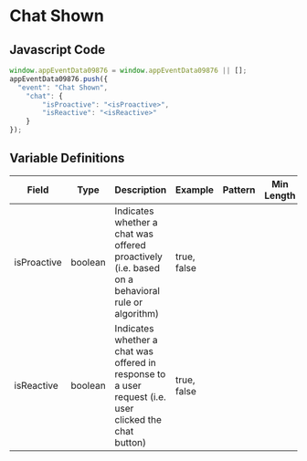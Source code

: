 # Chat Shown

### 

## Javascript Code
```js
window.appEventData09876 = window.appEventData09876 || [];
appEventData09876.push({
  "event": "Chat Shown",
    "chat": {
        "isProactive": "<isProactive>",
        "isReactive": "<isReactive>"
    }
});
```

## Variable Definitions

|Field|Type|Description|Example|Pattern|Min Length|Max Length|Minimum|Maximum|Multiple Of|
| --- | --- | --- | --- | --- | --- | --- | --- | --- | --- |
|isProactive|boolean|Indicates whether a chat was offered proactively \(i.e. based on a behavioral rule or algorithm\)|true, false|||||||
|isReactive|boolean|Indicates whether a chat was offered in response to a user request \(i.e. user clicked the chat button\)|true, false|||||||



